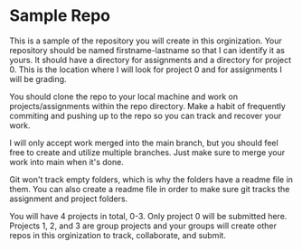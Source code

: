 # Sample Repo
This is a sample of the repository you will create in this orginization. Your repository should be named firstname-lastname so that I can identify it as yours. It should have a directory for assignments and a directory for project 0. This is the location where I will look for project 0 and for assignments I will be grading.  
  
You should clone the repo to your local machine and work on projects/assignments within the repo directory. Make a habit of frequently commiting and pushing up to the repo so you can track and recover your work.  
  
I will only accept work merged into the main branch, but you should feel free to create and utilize multiple branches. Just make sure to merge your work into main when it's done.  
  
Git won't track empty folders, which is why the folders have a readme file in them. You can also create a readme file in order to make sure git tracks the assignment and project folders.
  
You will have 4 projects in total, 0-3. Only project 0 will be submitted here. Projects 1, 2, and 3 are group projects and your groups will create other repos in this orginization to track, collaborate, and submit.
